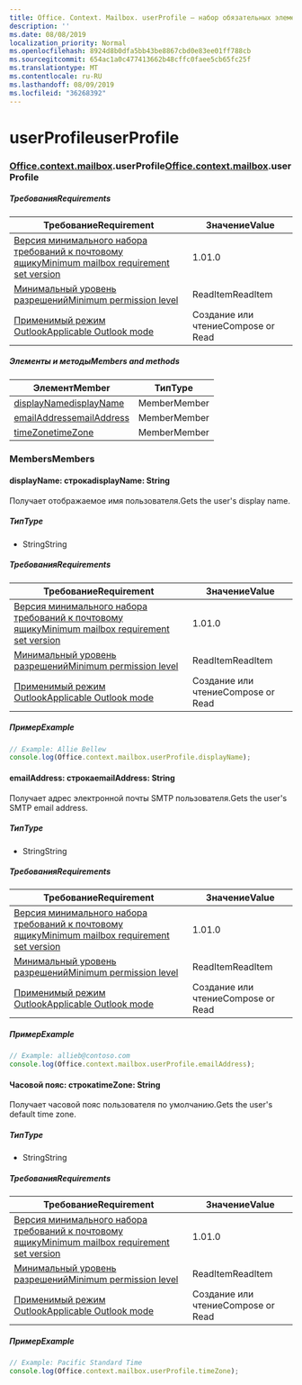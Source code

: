 ```yaml
---
title: Office. Context. Mailbox. userProfile — набор обязательных элементов 1,3
description: ''
ms.date: 08/08/2019
localization_priority: Normal
ms.openlocfilehash: 8924d8b0dfa5bb43be8867cbd0e83ee01ff788cb
ms.sourcegitcommit: 654ac1a0c477413662b48cffc0faee5cb65fc25f
ms.translationtype: MT
ms.contentlocale: ru-RU
ms.lasthandoff: 08/09/2019
ms.locfileid: "36268392"
---
```

# <a name="userprofile"></a><span data-ttu-id="91c16-102">userProfile</span><span class="sxs-lookup"><span data-stu-id="91c16-102">userProfile</span></span>

### <a name="officeofficemdcontextofficecontextmdmailboxofficecontextmailboxmduserprofile"></a><span data-ttu-id="91c16-103">[Office](Office.md)[.context](Office.context.md)[.mailbox](Office.context.mailbox.md).userProfile</span><span class="sxs-lookup"><span data-stu-id="91c16-103">[Office](Office.md)[.context](Office.context.md)[.mailbox](Office.context.mailbox.md).userProfile</span></span>

##### <a name="requirements"></a><span data-ttu-id="91c16-104">Требования</span><span class="sxs-lookup"><span data-stu-id="91c16-104">Requirements</span></span>

|<span data-ttu-id="91c16-105">Требование</span><span class="sxs-lookup"><span data-stu-id="91c16-105">Requirement</span></span>| <span data-ttu-id="91c16-106">Значение</span><span class="sxs-lookup"><span data-stu-id="91c16-106">Value</span></span>|
|---|---|
|[<span data-ttu-id="91c16-107">Версия минимального набора требований к почтовому ящику</span><span class="sxs-lookup"><span data-stu-id="91c16-107">Minimum mailbox requirement set version</span></span>](/office/dev/add-ins/reference/requirement-sets/outlook-api-requirement-sets)| <span data-ttu-id="91c16-108">1.0</span><span class="sxs-lookup"><span data-stu-id="91c16-108">1.0</span></span>|
|[<span data-ttu-id="91c16-109">Минимальный уровень разрешений</span><span class="sxs-lookup"><span data-stu-id="91c16-109">Minimum permission level</span></span>](/outlook/add-ins/understanding-outlook-add-in-permissions)| <span data-ttu-id="91c16-110">ReadItem</span><span class="sxs-lookup"><span data-stu-id="91c16-110">ReadItem</span></span>|
|[<span data-ttu-id="91c16-111">Применимый режим Outlook</span><span class="sxs-lookup"><span data-stu-id="91c16-111">Applicable Outlook mode</span></span>](/outlook/add-ins/#extension-points)| <span data-ttu-id="91c16-112">Создание или чтение</span><span class="sxs-lookup"><span data-stu-id="91c16-112">Compose or Read</span></span>|

##### <a name="members-and-methods"></a><span data-ttu-id="91c16-113">Элементы и методы</span><span class="sxs-lookup"><span data-stu-id="91c16-113">Members and methods</span></span>

| <span data-ttu-id="91c16-114">Элемент</span><span class="sxs-lookup"><span data-stu-id="91c16-114">Member</span></span> | <span data-ttu-id="91c16-115">Тип</span><span class="sxs-lookup"><span data-stu-id="91c16-115">Type</span></span> |
|--------|------|
| [<span data-ttu-id="91c16-116">displayName</span><span class="sxs-lookup"><span data-stu-id="91c16-116">displayName</span></span>](#displayname-string) | <span data-ttu-id="91c16-117">Member</span><span class="sxs-lookup"><span data-stu-id="91c16-117">Member</span></span> |
| [<span data-ttu-id="91c16-118">emailAddress</span><span class="sxs-lookup"><span data-stu-id="91c16-118">emailAddress</span></span>](#emailaddress-string) | <span data-ttu-id="91c16-119">Member</span><span class="sxs-lookup"><span data-stu-id="91c16-119">Member</span></span> |
| [<span data-ttu-id="91c16-120">timeZone</span><span class="sxs-lookup"><span data-stu-id="91c16-120">timeZone</span></span>](#timezone-string) | <span data-ttu-id="91c16-121">Member</span><span class="sxs-lookup"><span data-stu-id="91c16-121">Member</span></span> |

### <a name="members"></a><span data-ttu-id="91c16-122">Members</span><span class="sxs-lookup"><span data-stu-id="91c16-122">Members</span></span>

#### <a name="displayname-string"></a><span data-ttu-id="91c16-123">displayName: строка</span><span class="sxs-lookup"><span data-stu-id="91c16-123">displayName: String</span></span>

<span data-ttu-id="91c16-124">Получает отображаемое имя пользователя.</span><span class="sxs-lookup"><span data-stu-id="91c16-124">Gets the user's display name.</span></span>

##### <a name="type"></a><span data-ttu-id="91c16-125">Тип</span><span class="sxs-lookup"><span data-stu-id="91c16-125">Type</span></span>

*   <span data-ttu-id="91c16-126">String</span><span class="sxs-lookup"><span data-stu-id="91c16-126">String</span></span>

##### <a name="requirements"></a><span data-ttu-id="91c16-127">Требования</span><span class="sxs-lookup"><span data-stu-id="91c16-127">Requirements</span></span>

|<span data-ttu-id="91c16-128">Требование</span><span class="sxs-lookup"><span data-stu-id="91c16-128">Requirement</span></span>| <span data-ttu-id="91c16-129">Значение</span><span class="sxs-lookup"><span data-stu-id="91c16-129">Value</span></span>|
|---|---|
|[<span data-ttu-id="91c16-130">Версия минимального набора требований к почтовому ящику</span><span class="sxs-lookup"><span data-stu-id="91c16-130">Minimum mailbox requirement set version</span></span>](/office/dev/add-ins/reference/requirement-sets/outlook-api-requirement-sets)| <span data-ttu-id="91c16-131">1.0</span><span class="sxs-lookup"><span data-stu-id="91c16-131">1.0</span></span>|
|[<span data-ttu-id="91c16-132">Минимальный уровень разрешений</span><span class="sxs-lookup"><span data-stu-id="91c16-132">Minimum permission level</span></span>](/outlook/add-ins/understanding-outlook-add-in-permissions)| <span data-ttu-id="91c16-133">ReadItem</span><span class="sxs-lookup"><span data-stu-id="91c16-133">ReadItem</span></span>|
|[<span data-ttu-id="91c16-134">Применимый режим Outlook</span><span class="sxs-lookup"><span data-stu-id="91c16-134">Applicable Outlook mode</span></span>](/outlook/add-ins/#extension-points)| <span data-ttu-id="91c16-135">Создание или чтение</span><span class="sxs-lookup"><span data-stu-id="91c16-135">Compose or Read</span></span>|

##### <a name="example"></a><span data-ttu-id="91c16-136">Пример</span><span class="sxs-lookup"><span data-stu-id="91c16-136">Example</span></span>

```javascript
// Example: Allie Bellew
console.log(Office.context.mailbox.userProfile.displayName);
```

#### <a name="emailaddress-string"></a><span data-ttu-id="91c16-137">emailAddress: строка</span><span class="sxs-lookup"><span data-stu-id="91c16-137">emailAddress: String</span></span>

<span data-ttu-id="91c16-138">Получает адрес электронной почты SMTP пользователя.</span><span class="sxs-lookup"><span data-stu-id="91c16-138">Gets the user's SMTP email address.</span></span>

##### <a name="type"></a><span data-ttu-id="91c16-139">Тип</span><span class="sxs-lookup"><span data-stu-id="91c16-139">Type</span></span>

*   <span data-ttu-id="91c16-140">String</span><span class="sxs-lookup"><span data-stu-id="91c16-140">String</span></span>

##### <a name="requirements"></a><span data-ttu-id="91c16-141">Требования</span><span class="sxs-lookup"><span data-stu-id="91c16-141">Requirements</span></span>

|<span data-ttu-id="91c16-142">Требование</span><span class="sxs-lookup"><span data-stu-id="91c16-142">Requirement</span></span>| <span data-ttu-id="91c16-143">Значение</span><span class="sxs-lookup"><span data-stu-id="91c16-143">Value</span></span>|
|---|---|
|[<span data-ttu-id="91c16-144">Версия минимального набора требований к почтовому ящику</span><span class="sxs-lookup"><span data-stu-id="91c16-144">Minimum mailbox requirement set version</span></span>](/office/dev/add-ins/reference/requirement-sets/outlook-api-requirement-sets)| <span data-ttu-id="91c16-145">1.0</span><span class="sxs-lookup"><span data-stu-id="91c16-145">1.0</span></span>|
|[<span data-ttu-id="91c16-146">Минимальный уровень разрешений</span><span class="sxs-lookup"><span data-stu-id="91c16-146">Minimum permission level</span></span>](/outlook/add-ins/understanding-outlook-add-in-permissions)| <span data-ttu-id="91c16-147">ReadItem</span><span class="sxs-lookup"><span data-stu-id="91c16-147">ReadItem</span></span>|
|[<span data-ttu-id="91c16-148">Применимый режим Outlook</span><span class="sxs-lookup"><span data-stu-id="91c16-148">Applicable Outlook mode</span></span>](/outlook/add-ins/#extension-points)| <span data-ttu-id="91c16-149">Создание или чтение</span><span class="sxs-lookup"><span data-stu-id="91c16-149">Compose or Read</span></span>|

##### <a name="example"></a><span data-ttu-id="91c16-150">Пример</span><span class="sxs-lookup"><span data-stu-id="91c16-150">Example</span></span>

```javascript
// Example: allieb@contoso.com
console.log(Office.context.mailbox.userProfile.emailAddress);
```

#### <a name="timezone-string"></a><span data-ttu-id="91c16-151">Часовой пояс: строка</span><span class="sxs-lookup"><span data-stu-id="91c16-151">timeZone: String</span></span>

<span data-ttu-id="91c16-152">Получает часовой пояс пользователя по умолчанию.</span><span class="sxs-lookup"><span data-stu-id="91c16-152">Gets the user's default time zone.</span></span>

##### <a name="type"></a><span data-ttu-id="91c16-153">Тип</span><span class="sxs-lookup"><span data-stu-id="91c16-153">Type</span></span>

*   <span data-ttu-id="91c16-154">String</span><span class="sxs-lookup"><span data-stu-id="91c16-154">String</span></span>

##### <a name="requirements"></a><span data-ttu-id="91c16-155">Требования</span><span class="sxs-lookup"><span data-stu-id="91c16-155">Requirements</span></span>

|<span data-ttu-id="91c16-156">Требование</span><span class="sxs-lookup"><span data-stu-id="91c16-156">Requirement</span></span>| <span data-ttu-id="91c16-157">Значение</span><span class="sxs-lookup"><span data-stu-id="91c16-157">Value</span></span>|
|---|---|
|[<span data-ttu-id="91c16-158">Версия минимального набора требований к почтовому ящику</span><span class="sxs-lookup"><span data-stu-id="91c16-158">Minimum mailbox requirement set version</span></span>](/office/dev/add-ins/reference/requirement-sets/outlook-api-requirement-sets)| <span data-ttu-id="91c16-159">1.0</span><span class="sxs-lookup"><span data-stu-id="91c16-159">1.0</span></span>|
|[<span data-ttu-id="91c16-160">Минимальный уровень разрешений</span><span class="sxs-lookup"><span data-stu-id="91c16-160">Minimum permission level</span></span>](/outlook/add-ins/understanding-outlook-add-in-permissions)| <span data-ttu-id="91c16-161">ReadItem</span><span class="sxs-lookup"><span data-stu-id="91c16-161">ReadItem</span></span>|
|[<span data-ttu-id="91c16-162">Применимый режим Outlook</span><span class="sxs-lookup"><span data-stu-id="91c16-162">Applicable Outlook mode</span></span>](/outlook/add-ins/#extension-points)| <span data-ttu-id="91c16-163">Создание или чтение</span><span class="sxs-lookup"><span data-stu-id="91c16-163">Compose or Read</span></span>|

##### <a name="example"></a><span data-ttu-id="91c16-164">Пример</span><span class="sxs-lookup"><span data-stu-id="91c16-164">Example</span></span>

```javascript
// Example: Pacific Standard Time
console.log(Office.context.mailbox.userProfile.timeZone);
```
